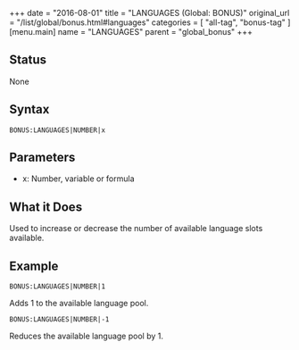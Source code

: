 +++
date = "2016-08-01"
title = "LANGUAGES (Global: BONUS)"
original_url = "/list/global/bonus.html#languages"
categories = [ "all-tag", "bonus-tag" ]
[menu.main]
    name = "LANGUAGES"
    parent = "global_bonus"
+++

## Status

None

## Syntax

`BONUS:LANGUAGES|NUMBER|x`

## Parameters

-   x: Number, variable or formula



What it Does
------------

Used to increase or decrease the number of available language slots
available.

Example
-------

`BONUS:LANGUAGES|NUMBER|1`

Adds 1 to the available language pool.

`BONUS:LANGUAGES|NUMBER|-1`

Reduces the available language pool by 1.

